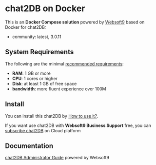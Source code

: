 # chat2DB on Docker  

This is an **Docker Compose solution** powered by [Websoft9](https://www.websoft9.com) based on Docker for chat2DB:


 - community:  latest, 3.0.11


## System Requirements

The following are the minimal [recommended requirements](https://github.com/onlyoffice/docker#recommended-system-requirements):

* **RAM**: 1 GB or more
* **CPU**: 1 cores or higher
* **Disk**: at least 1 GB of free space
* **bandwidth**: more fluent experience over 100M  

## Install

You can install this chat2DB by [How to use it?](https://github.com/Websoft9/docker-library#how-to-use-it).   

If you want use chat2DB with **Websoft9 Business Support** free, you can [subscribe chat2DB](https://www.websoft9.com/apps) on Cloud platform

## Documentation

[chat2DB Administrator Guide](https://support.websoft9.com/docs/chat2db) powered by Websoft9